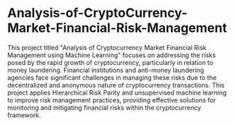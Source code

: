 # Analysis-of-CryptoCurrency-Market-Financial-Risk-Management
This project titled "Analysis of Cryptocurrency Market Financial Risk Management using Machine Learning" focuses on addressing the risks posed by the rapid growth of cryptocurrency, particularly in relation to money laundering. Financial institutions and anti-money laundering agencies face significant challenges in managing these risks due to the decentralized and anonymous nature of cryptocurrency transactions. This project applies Hierarchical Risk Parity and unsupervised machine learning to improve risk management practices, providing effective solutions for monitoring and mitigating financial risks within the cryptocurrency framework.
